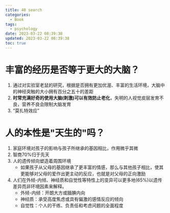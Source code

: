 ```yaml
---
title: 40 search
categories:
  - Book
tags:
  - psychology
date: 2023-03-22 08:39:38
updated: 2023-03-22 08:39:38
toc: true
---
```

# 丰富的经历是否等于更大的大脑？
1. 通过对实验室老鼠的研究，根据是否拥有更加优渥、丰富的生活环境，大脑中的神经突触的大小拥有百分之五十的差距  
2. **时常充满好奇的使用大脑(刺激)可以有效防止老化**，失明的人视觉皮层发育不良，营养不良会限制大脑发育  
3. “莫扎特效应”

# 人的本性是"天生的"吗？

1. 家庭环境对孩子的影响与孩子所继承的基因相比，作用微乎其微    
2. 智商70%归于先天  
3. 人的遗传倾向塑造着周围环境  
    - 如果孩子从父母的基因继承了更丰富的情感，那么与其他孩子相比，使其更能够对父母的爱作出更主动的反应，也就是对父母的正向激励  
4. 人们在外倾-内倾、神经质和自觉性等特性上的变异可以更多地(65%)以遗传差异而非环境因素来解释。
   - 外倾-内倾：开朗大方或腼腆内向  
   - 神经质：承受高度焦虑或具有偏激的感情反应的倾向  
   - 自觉性：个人的干练、负责任和考虑问题的全面程度  